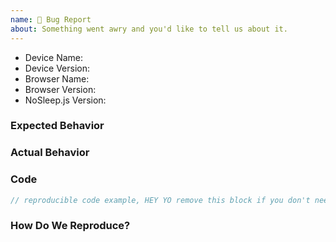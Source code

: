 ```yaml
---
name: 🐛 Bug Report
about: Something went awry and you'd like to tell us about it.
---
```


<!--
  Issues are so 🔥

  If you remove or skip this template, you'll make the 🐼 sad and the mighty god
  of Github will appear and pile-drive the close button from a great height
  while making animal noises.

  👉🏽 Need support, advice, or help? Don't open an issue!
  Head to StackOverflow https://stackoverflow.com.
-->

- Device Name:
- Device Version:
- Browser Name:
- Browser Version:
- NoSleep.js Version:

### Expected Behavior

<!-- Remove this section if not reporting a bug or modification request. -->

### Actual Behavior

<!-- Remove this section if not reporting a bug or modification request. -->

### Code

```js
// reproducible code example, HEY YO remove this block if you don't need it
```

### How Do We Reproduce?

<!--
  Remove this section if not reporting a bug.
-->
